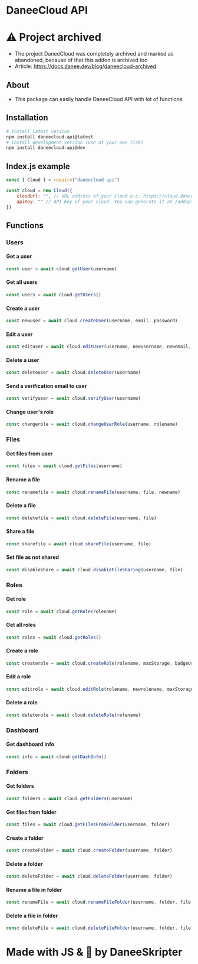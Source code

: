 # DaneeCloud API
# ⚠️ Project archived
- The project DaneeCloud was completely archived and marked as abandoned, because of that this addon is archived too
- Article: https://docs.danee.dev/blog/daneecloud-archived
## About
- This package can easily handle DaneeCloud API with lot of functions
## Installation
```bash
# Install latest version
npm install daneecloud-api@latest
# Install development version (use at your own risk)
npm install daneecloud-api@dev
```
## Index.js example
```js
const { Cloud } = require("daneecloud-api")

const cloud = new Cloud({
    cloudUrl: "", // URL address of your cloud e.c. https://cloud.daneeskripter.dev
    apiKey: "" // API Key of your cloud. You can generate it at /addapikey
})
```
## Functions
### Users
#### Get a user
```js
const user = await cloud.getUser(username)
```
#### Get all users
```js
const users = await cloud.getUsers()
```
#### Create a user
```js
const newuser = await cloud.createUser(username, email, password)
```
#### Edit a user
```js
const edituser = await cloud.editUser(username, newusername, newemail, newpassword)
```
#### Delete a user
```js
const deleteuser = await cloud.deleteUser(username)
```
#### Send a verification email to user
```js
const verifyuser = await cloud.verifyUser(username)
```
#### Change user's role
```js
const changerole = await cloud.changeUserRole(username, rolename)
```
### Files
#### Get files from user
```js
const files = await cloud.getFiles(username)
```
#### Rename a file
```js
const renamefile = await cloud.renameFile(username, file, newname)
```
#### Delete a file
```js
const deletefile = await cloud.deleteFile(username, file)
```
#### Share a file
```js
const sharefile = await cloud.shareFile(username, file)
```
#### Set file as not shared
```js
const disableshare = await cloud.disableFileSharing(username, file)
```
### Roles
#### Get role
```js
const role = await cloud.getRole(rolename)
```
#### Get all roles
```js
const roles = await cloud.getRoles()
```
#### Create a role
```js
const createrole = await cloud.createRole(rolename, maxStorage, badgeUrl)
```
#### Edit a role
```js
const editrole = await cloud.editRole(rolename, newrolename, maxStorage, badgeUrl)
```
#### Delete a role
```js
const deleterole = await cloud.deleteRole(rolename)
```
### Dashboard
#### Get dashboard info
```js
const info = await cloud.getDashInfo()
```
### Folders
#### Get folders
```js
const folders = await cloud.getFolders(username)
```
#### Get files from folder
```js
const files = await cloud.getFilesFromFolder(username, folder)
```
#### Create a folder
```js
const createFolder = await cloud.createFolder(username, folder)
```
#### Delete a folder
```js
const deleteFolder = await cloud.deleteFolder(username, folder)
```
#### Rename a file in folder
```js
const renameFile = await cloud.renameFileFolder(username, folder, file, newname)
```
#### Delete a file in folder
```js
const deleteFile = await cloud.deleteFileFolder(username, folder, file)
```

# Made with JS & 💖 by DaneeSkripter
